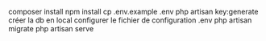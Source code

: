 composer install
npm install
cp .env.example .env
php artisan key:generate
créer la db en local
configurer le fichier de configuration .env
php artisan migrate
php artisan serve
